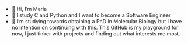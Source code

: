 - 👋 Hi, I’m Maria
- 👀 I study C and Python and I want to become a Software Engineer
- 🌱 I’m studying towards obtaining a PhD in Molecular Biology but I have no intention on continuing with this. This GitHub is my playground for now, I just tinker with projects and finding out what interests me most.


<!---
onemaria/onemaria is a ✨ special ✨ repository because its `README.md` (this file) appears on your GitHub profile.
You can click the Preview link to take a look at your changes.
--->
